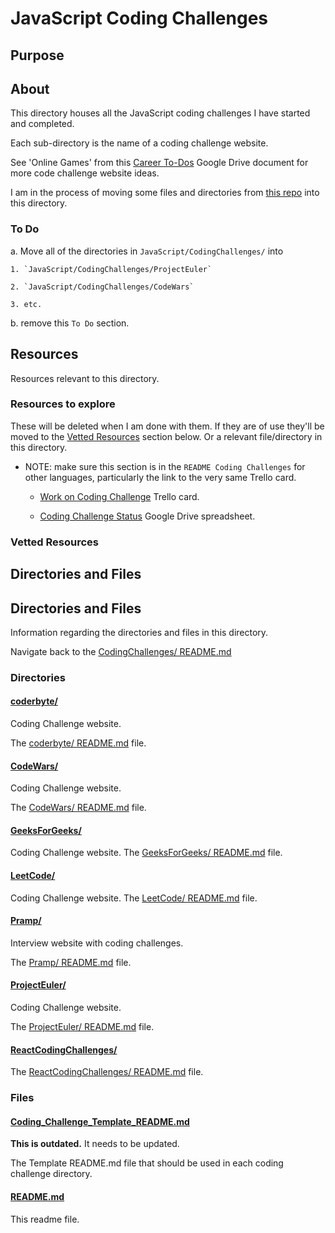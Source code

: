# JavaScript Coding Challenges

## Purpose

<!-- The purpose of this directory is to [...]. -->

## About

<!-- This directory houses information about [name_of_the_directory_that_this_readme_file_is_in]. -->

<!-- [Some information about this directory.] -->

This directory houses all the JavaScript coding challenges I have started and completed.

Each sub-directory is the name of a coding challenge website.

See 'Online Games' from this [Career To-Dos](https://docs.google.com/document/d/1K-FDmLzGuYkasZpv9A1gTEV396rtWAi1bnCDh2uE7Q0/edit#) Google Drive document for more code challenge website ideas.

I am in the process of moving some files and directories from [this repo](https://github.com/JamieBort/CodeChallenges) into this directory.

### To Do

a. Move all of the directories in `JavaScript/CodingChallenges/` into

    1. `JavaScript/CodingChallenges/ProjectEuler`

    2. `JavaScript/CodingChallenges/CodeWars`

    3. etc.

b. remove this `To Do` section.

## Resources

Resources relevant to this directory.

### Resources to explore

These will be deleted when I am done with them. If they are of use they'll be moved to the [Vetted Resources](#vetted-resources) section below. Or a relevant file/directory in this directory.

- NOTE: make sure this section is in the `README Coding Challenges` for other languages, particularly the link to the very same Trello card.

  - [Work on Coding Challenge](https://trello.com/c/XJ6fIH6Z/153-work-on-coding-challenge) Trello card.

  - [Coding Challenge Status](https://docs.google.com/spreadsheets/d/10YrY8K-pfzFaiObyjOPFbDnwkBQdjMw7VCdLe7lx2tQ/edit#gid=0) Google Drive spreadsheet.

### Vetted Resources

## Directories and Files

## Directories and Files

Information regarding the directories and files in this directory.

Navigate back to the [CodingChallenges/ README.md](../README.md)

### Directories

#### [coderbyte/](./coderbyte/)

Coding Challenge website.

The [coderbyte/ README.md](./coderbyte/README.md) file.

<!-- The `directory_name/` [README.md](./directory_name/README.md) file. -->

#### [CodeWars/](./CodeWars/)

Coding Challenge website.

The [CodeWars/ README.md](./CodeWars/README.md) file.

<!-- The `directory_name/` [README.md](./directory_name/README.md) file. -->

#### [GeeksForGeeks/](./GeeksForGeeks/)

Coding Challenge website.
The [GeeksForGeeks/ README.md](./GeeksForGeeks/README.md) file.

<!-- The `directory_name/` [README.md](./directory_name/README.md) file. -->

#### [LeetCode/](./LeetCode/)

Coding Challenge website.
The [LeetCode/ README.md](./LeetCode/README.md) file.

<!-- The `directory_name/` [README.md](./directory_name/README.md) file. -->

#### [Pramp/](./Pramp/)

Interview website with coding challenges.

The [Pramp/ README.md](./Pramp/README.md) file.

<!-- The `directory_name/` [README.md](./directory_name/README.md) file. -->

#### [ProjectEuler/](./ProjectEuler/)

Coding Challenge website.

The [ProjectEuler/ README.md](./ProjectEuler/README.md) file.

<!-- The `directory_name/` [README.md](./directory_name/README.md) file. -->

#### [ReactCodingChallenges/](./ReactCodingChallenges/)

<!-- [About_this_directory.]

[More_info_about_this_directory.] -->

The [ReactCodingChallenges/ README.md](./ReactCodingChallenges/README.md) file.

<!-- The `directory_name/` [README.md](./directory_name/README.md) file. -->

### Files

#### [Coding_Challenge_Template_README.md](./Coding_Challenge_Template_README.md)

**This is outdated.** It needs to be updated.

The Template README.md file that should be used in each coding challenge directory.

#### [README.md](./README.md)

This readme file.
